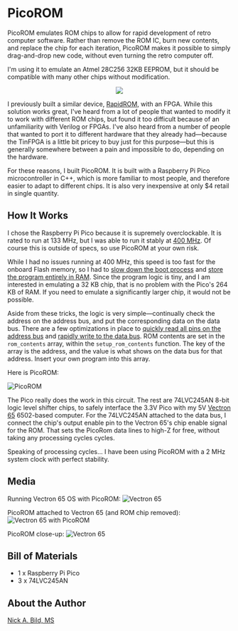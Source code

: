 # PicoROM

PicoROM emulates ROM chips to allow for rapid development of retro computer software.  Rather than remove the ROM IC, burn new contents, and replace the chip for each iteration, PicoROM makes it possible to simply drag-and-drop new code, without even turning the retro computer off.

I'm using it to emulate an Atmel 28C256 32KB EEPROM, but it should be compatible with many other chips without modification.

<p align="center">
<img src="https://raw.githubusercontent.com/nickbild/picoROM/main/media/picorom_with_vectron_65_close_sm.jpg">
</p>

I previously built a similar device, [RapidROM](https://github.com/nickbild/fpga_rom_emulator), with an FPGA.  While this solution works great, I've heard from a lot of people that wanted to modify it to work with different ROM chips, but found it too difficult because of an unfamiliarity with Verilog or FPGAs.  I've also heard from a number of people that wanted to port it to different hardware that they already had—because the TinFPGA is a little bit pricey to buy just for this purpose—but this is generally somewhere between a pain and impossible to do, depending on the hardware.

For these reasons, I built PicoROM.  It is built with a Raspberry Pi Pico microcontroller in C++, which is more familiar to most people, and therefore easier to adapt to different chips.  It is also very inexpensive at only $4 retail in single quantity.

## How It Works

I chose the Raspberry Pi Pico because it is supremely overclockable.  It is rated to run at 133 MHz, but I was able to run it stably at [400 MHz](https://github.com/nickbild/picoROM/blob/main/rom.c#L27).  Of course this is outside of specs, so use PicoROM at your own risk.

While I had no issues running at 400 MHz, this speed is too fast for the onboard Flash memory, so I had to [slow down the boot process](https://github.com/nickbild/picoROM/blob/main/CMakeLists.txt#L18) and [store the program entirely in RAM](https://github.com/nickbild/picoROM/blob/main/CMakeLists.txt#L2).  Since the program logic is tiny, and I am interested in emulating a 32 KB chip, that is no problem with the Pico's 264 KB of RAM.  If you need to emulate a significantly larger chip, it would not be possible.

Aside from these tricks, the logic is very simple—continually check the address on the address bus, and put the corresponding data on the data bus.  There are a few optimizations in place to [quickly read all pins on the address bus](https://github.com/nickbild/picoROM/blob/main/rom.c#L94) and [rapidly write to the data bus](https://github.com/nickbild/picoROM/blob/main/rom.c#L102).  ROM contents are set in the `rom_contents` array, within the `setup_rom_contents` function.  The key of the array is the address, and the value is what shows on the data bus for that address.  Insert your own program into this array.

Here is PicoROM:

![PicoROM](https://raw.githubusercontent.com/nickbild/picoROM/main/media/picorom_sm.jpg)

The Pico really does the work in this circuit.  The rest are 74LVC245AN 8-bit logic level shifter chips, to safely interface the 3.3V Pico with my 5V [Vectron 65](https://github.com/nickbild/vectron_65) 6502-based computer.  For the 74LVC245AN attached to the data bus, I connect the chip's output enable pin to the Vectron 65's chip enable signal for the ROM.  That sets the PicoRom data lines to high-Z for free, without taking any processing cycles cycles.

Speaking of processing cycles... I have been using PicoROM with a 2 MHz system clock with perfect stability.

## Media

Running Vectron 65 OS with PicoROM:
![Vectron 65](https://raw.githubusercontent.com/nickbild/picoROM/main/media/vectron_65_screen_sm.jpg)

PicoROM attached to Vectron 65 (and ROM chip removed):
![Vectron 65 with PicoROM](https://raw.githubusercontent.com/nickbild/picoROM/main/media/picorom_with_vectron_65_sm.jpg)

PicoROM close-up:
![Vectron 65](https://raw.githubusercontent.com/nickbild/picoROM/main/media/picorom_close_sm.jpg)

## Bill of Materials

- 1 x Raspberry Pi Pico
- 3 x 74LVC245AN

## About the Author

[Nick A. Bild, MS](https://nickbild79.firebaseapp.com/#!/)
